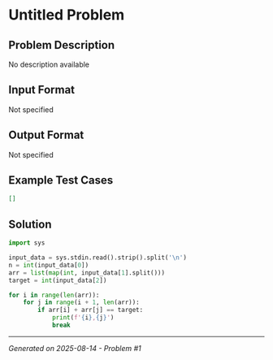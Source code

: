 # Untitled Problem

## Problem Description
No description available

## Input Format
Not specified

## Output Format
Not specified

## Example Test Cases
```json
[]
```

## Solution
```python
import sys

input_data = sys.stdin.read().strip().split('\n')
n = int(input_data[0])
arr = list(map(int, input_data[1].split()))
target = int(input_data[2])

for i in range(len(arr)):
    for j in range(i + 1, len(arr)):
        if arr[i] + arr[j] == target:
            print(f'{i},{j}')
            break
```

---
*Generated on 2025-08-14 - Problem #1*